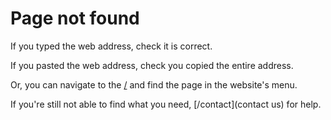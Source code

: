 # Page not found

If you typed the web address, check it is correct.

If you pasted the web address, check you copied the entire address.

Or, you can navigate to the [/](homepage) and find the page in the website's menu.

If you're still not able to find what you need, [/contact](contact us) for help.
